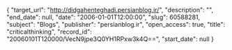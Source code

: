 {
  "target_url": "http://didgahenteghadi.persianblog.ir/", 
  "description": "", 
  "end_date": null, 
  "date": "2006-01-01T12:00:00", 
  "slug": 60588281, 
  "subject": "Blogs", 
  "publisher": "persianblog.ir", 
  "open_access": true, 
  "title": "criticalthinking", 
  "record_id": "20060101T120000/VecN9jpe3Q0YH1RPxw3k4Q==", 
  "start_date": null
}

